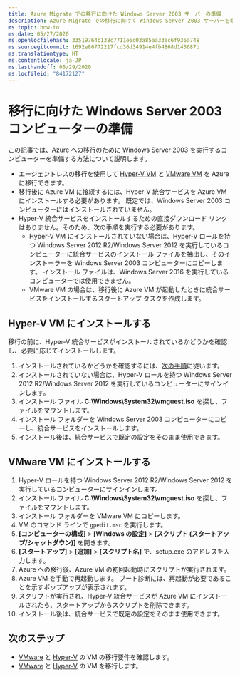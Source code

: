 ```yaml
---
title: Azure Migrate での移行に向けた Windows Server 2003 サーバーの準備
description: Azure Migrate での移行に向けて Windows Server 2003 サーバーを準備する方法について説明します。
ms.topic: how-to
ms.date: 05/27/2020
ms.openlocfilehash: 33519764b138c7711e6c03a85aa33ec6f936a748
ms.sourcegitcommit: 1692e86772217fcd36d34914e4fb4868d145687b
ms.translationtype: HT
ms.contentlocale: ja-JP
ms.lasthandoff: 05/29/2020
ms.locfileid: "84172127"
---
```

# <a name="prepare-windows-server-2003-machines-for-migration"></a>移行に向けた Windows Server 2003 コンピューターの準備

この記事では、Azure への移行のために Windows Server 2003 を実行するコンピューターを準備する方法について説明します。 

- エージェントレスの移行を使用して [Hyper-V VM](tutorial-migrate-hyper-v.md) と [VMware VM](tutorial-migrate-vmware.md) を Azure に移行できます。
- 移行後に Azure VM に接続するには、Hyper-V 統合サービスを Azure VM にインストールする必要があります。 既定では、Windows Server 2003 コンピューターにはインストールされていません。
- Hyper-V 統合サービスをインストールするための直接ダウンロード リンクはありません。そのため、次の手順を実行する必要があります。
    - Hyper-V VM にインストールされていない場合は、Hyper-V ロールを持つ Windows Server 2012 R2/Windows Server 2012 を実行しているコンピューターに統合サービスのインストール ファイルを抽出し、そのインストーラーを Windows Server 2003 コンピューターにコピーします。 インストール ファイルは、Windows Server 2016 を実行しているコンピューターでは使用できません。
    - VMware VM の場合は、移行後に Azure VM が起動したときに統合サービスをインストールするスタートアップ タスクを作成します。


## <a name="install-on-hyper-v-vms"></a>Hyper-V VM にインストールする

移行の前に、Hyper-V 統合サービスがインストールされているかどうかを確認し、必要に応じてインストールします。

1. インストールされているかどうかを確認するには、[次の手順](https://docs.microsoft.com/windows-server/virtualization/hyper-v/manage/manage-hyper-v-integration-services#turn-an-integration-service-on-or-off-using-hyper-v-manager)に従います。
2. インストールされていない場合は、Hyper-V ロールを持つ Windows Server 2012 R2/Windows Server 2012 を実行しているコンピューターにサインインします。
3. インストール ファイル **C:\Windows\System32\vmguest.iso** を探し、ファイルをマウントします。
2. インストール フォルダーを Windows Server 2003 コンピューターにコピーし、統合サービスをインストールします。
4. インストール後は、統合サービスで既定の設定をそのまま使用できます。 

## <a name="install-on-vmware-vms"></a>VMware VM にインストールする

1. Hyper-V ロールを持つ Windows Server 2012 R2/Windows Server 2012 を実行しているコンピューターにサインインします。
2. インストール ファイル **C:\Windows\System32\vmguest.iso** を探し、ファイルをマウントします。
3. インストール フォルダーを VMware VM にコピーします。
4. VM のコマンド ラインで ```gpedit.msc``` を実行します。
5. **[コンピューターの構成]**  >  **[Windows の設定]**  >  **[スクリプト (スタートアップ/シャットダウン)]** を開きます。
6. **[スタートアップ]**  >  **[追加]**  >  **[スクリプト名]** で、setup.exe のアドレスを入力します。
7. Azure への移行後、Azure VM の初回起動時にスクリプトが実行されます。
8. Azure VM を手動で再起動します。 ブート診断には、再起動が必要であることを示すポップアップが表示されます。
9. スクリプトが実行され、Hyper-V 統合サービスが Azure VM にインストールされたら、スタートアップからスクリプトを削除できます。
10. インストール後は、統合サービスで既定の設定をそのまま使用できます。 

## <a name="next-steps"></a>次のステップ

- [VMware](migrate-support-matrix-vmware-migration.md) と [Hyper-V](migrate-support-matrix-hyper-v-migration.md) の VM の移行要件を確認します。
- [VMware](server-migrate-overview.md) と [Hyper-V](tutorial-migrate-hyper-v.md) の VM を移行します。
